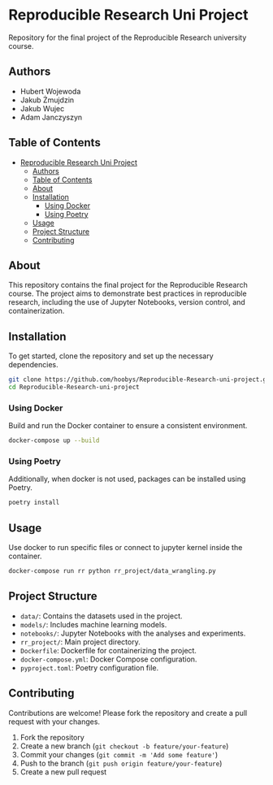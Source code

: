 # Reproducible Research Uni Project

Repository for the final project of the Reproducible Research university course.

## Authors
- Hubert Wojewoda
- Jakub Żmujdzin
- Jakub Wujec
- Adam Janczyszyn

## Table of Contents
- [Reproducible Research Uni Project](#reproducible-research-uni-project)
  - [Authors](#authors)
  - [Table of Contents](#table-of-contents)
  - [About](#about)
  - [Installation](#installation)
    - [Using Docker](#using-docker)
    - [Using Poetry](#using-poetry)
  - [Usage](#usage)
  - [Project Structure](#project-structure)
  - [Contributing](#contributing)

## About
This repository contains the final project for the Reproducible Research course. The project aims to demonstrate best practices in reproducible research, including the use of Jupyter Notebooks, version control, and containerization.

## Installation
To get started, clone the repository and set up the necessary dependencies.

```bash
git clone https://github.com/hoobys/Reproducible-Research-uni-project.git
cd Reproducible-Research-uni-project
```

### Using Docker
Build and run the Docker container to ensure a consistent environment.

```bash
docker-compose up --build
```

### Using Poetry
Additionally, when docker is not used, packages can be installed using Poetry.

```bash
poetry install
```

## Usage
Use docker to run specific files or connect to jupyter kernel inside the container.

```bash
docker-compose run rr python rr_project/data_wrangling.py
```
## Project Structure
- `data/`: Contains the datasets used in the project.
- `models/`: Includes machine learning models.
- `notebooks/`: Jupyter Notebooks with the analyses and experiments.
- `rr_project/`: Main project directory.
- `Dockerfile`: Dockerfile for containerizing the project.
- `docker-compose.yml`: Docker Compose configuration.
- `pyproject.toml`: Poetry configuration file.

## Contributing
Contributions are welcome! Please fork the repository and create a pull request with your changes.

1. Fork the repository
2. Create a new branch (`git checkout -b feature/your-feature`)
3. Commit your changes (`git commit -m 'Add some feature'`)
4. Push to the branch (`git push origin feature/your-feature`)
5. Create a new pull request
